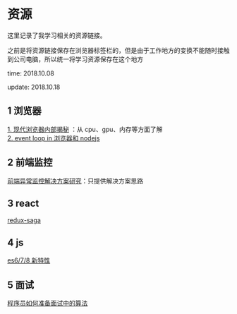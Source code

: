 # 资源

这里记录了我学习相关的资源链接。

之前是将资源链接保存在浏览器标签栏的，但是由于工作地方的变换不能随时接触到公司电脑，所以统一将学习资源保存在这个地方

time: 2018.10.08

update: 2018.10.18

## 1 浏览器

[1. 现代浏览器内部揭秘](https://juejin.im/post/5b9b0932e51d450e9059c16a) ：从 cpu、gpu、内存等方面了解  
[2. event loop in 浏览器和 nodejs](https://segmentfault.com/a/1190000013861128#articleHeader0)

## 2 前端监控

[前端异常监控解决方案研究](https://cdc.tencent.com/2018/09/13/frontend-exception-monitor-research/)：只提供解决方案思路

## 3 react

[redux-saga](https://redux-saga-in-chinese.js.org/docs/introduction/BeginnerTutorial.html)

## 4 js

[es6/7/8 新特性](https://mp.weixin.qq.com/s/MfEEOWEAoHQHCNg9F0hjBQ)

## 5 面试

[程序员如何准备面试中的算法](https://www.kancloud.cn/wizardforcel/the-art-of-programming-by-july/97198)